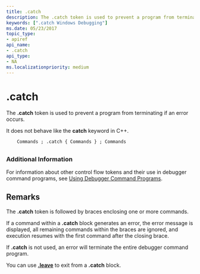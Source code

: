 ```yaml
---
title: .catch
description: The .catch token is used to prevent a program from terminating if an error occurs.It does not behave like the catch keyword in C++.
keywords: [".catch Windows Debugging"]
ms.date: 05/23/2017
topic_type:
- apiref
api_name:
- .catch
api_type:
- NA
ms.localizationpriority: medium
---
```


# .catch


The **.catch** token is used to prevent a program from terminating if an error occurs.

It does not behave like the **catch** keyword in C++.

```dbgsyntax
    Commands ; .catch { Commands } ; Commands 
```

## <span id="ddk_token_catch_dbg"></span><span id="DDK_TOKEN_CATCH_DBG"></span>


### <span id="Additional_Information"></span><span id="additional_information"></span><span id="ADDITIONAL_INFORMATION"></span>Additional Information

For information about other control flow tokens and their use in debugger command programs, see [Using Debugger Command Programs](using-debugger-command-programs.md).

Remarks
-------

The **.catch** token is followed by braces enclosing one or more commands.

If a command within a **.catch** block generates an error, the error message is displayed, all remaining commands within the braces are ignored, and execution resumes with the first command after the closing brace.

If **.catch** is not used, an error will terminate the entire debugger command program.

You can use [**.leave**](-leave.md) to exit from a **.catch** block.

 

 





